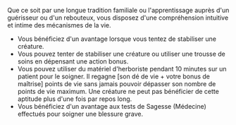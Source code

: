﻿---
id: general_feats_fr.md#mains-de-guérisseur
name: Mains de guérisseur
---
Que ce soit par une longue tradition familiale ou l'apprentissage auprès d'un guérisseur ou d'un rebouteux, vous disposez d'une compréhension intuitive et intime des mécanismes de la vie.

* Vous bénéficiez d'un avantage lorsque vous tentez de stabiliser une créature.
* Vous pouvez tenter de stabiliser une créature ou utiliser une trousse de soins en dépensant une action bonus.
* Vous pouvez utiliser du matériel d'herboriste pendant 10 minutes sur un patient pour le soigner. Il regagne [son dé de vie + votre bonus de maîtrise] points de vie sans jamais pouvoir dépasser son nombre de points de vie maximum. Une créature ne peut pas bénéficier de cette aptitude plus d'une fois par repos long.
* Vous bénéficiez d'un avantage aux tests de Sagesse (Médecine) effectués pour soigner une blessure grave.

